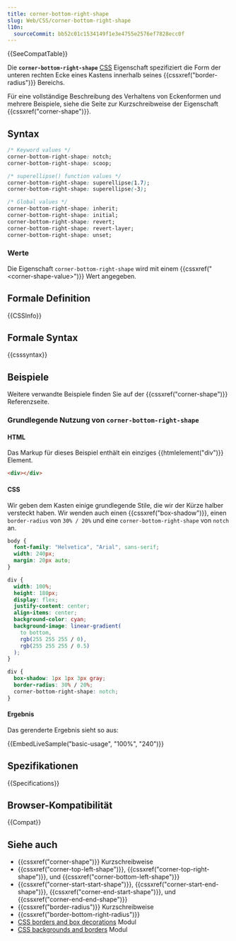 ```yaml
---
title: corner-bottom-right-shape
slug: Web/CSS/corner-bottom-right-shape
l10n:
  sourceCommit: bb52c01c1534149f1e3e4755e2576ef7828ecc0f
---
```


{{SeeCompatTable}}

Die **`corner-bottom-right-shape`** [CSS](/de/docs/Web/CSS) Eigenschaft spezifiziert die Form der unteren rechten Ecke eines Kastens innerhalb seines {{cssxref("border-radius")}} Bereichs.

Für eine vollständige Beschreibung des Verhaltens von Eckenformen und mehrere Beispiele, siehe die Seite zur Kurzschreibweise der Eigenschaft {{cssxref("corner-shape")}}.

## Syntax

```css
/* Keyword values */
corner-bottom-right-shape: notch;
corner-bottom-right-shape: scoop;

/* superellipse() function values */
corner-bottom-right-shape: superellipse(1.7);
corner-bottom-right-shape: superellipse(-3);

/* Global values */
corner-bottom-right-shape: inherit;
corner-bottom-right-shape: initial;
corner-bottom-right-shape: revert;
corner-bottom-right-shape: revert-layer;
corner-bottom-right-shape: unset;
```

### Werte

Die Eigenschaft `corner-bottom-right-shape` wird mit einem {{cssxref("&lt;corner-shape-value>")}} Wert angegeben.

## Formale Definition

{{CSSInfo}}

## Formale Syntax

{{csssyntax}}

## Beispiele

Weitere verwandte Beispiele finden Sie auf der {{cssxref("corner-shape")}} Referenzseite.

### Grundlegende Nutzung von `corner-bottom-right-shape`

#### HTML

Das Markup für dieses Beispiel enthält ein einziges {{htmlelement("div")}} Element.

```html live-sample___basic-usage
<div></div>
```

#### CSS

Wir geben dem Kasten einige grundlegende Stile, die wir der Kürze halber versteckt haben. Wir wenden auch einen {{cssxref("box-shadow")}}, einen `border-radius` von `30% / 20%` und eine `corner-bottom-right-shape` von `notch` an.

```css hidden live-sample___basic-usage
body {
  font-family: "Helvetica", "Arial", sans-serif;
  width: 240px;
  margin: 20px auto;
}

div {
  width: 100%;
  height: 180px;
  display: flex;
  justify-content: center;
  align-items: center;
  background-color: cyan;
  background-image: linear-gradient(
    to bottom,
    rgb(255 255 255 / 0),
    rgb(255 255 255 / 0.5)
  );
}
```

```css live-sample___basic-usage
div {
  box-shadow: 1px 1px 3px gray;
  border-radius: 30% / 20%;
  corner-bottom-right-shape: notch;
}
```

#### Ergebnis

Das gerenderte Ergebnis sieht so aus:

{{EmbedLiveSample("basic-usage", "100%", "240")}}

## Spezifikationen

{{Specifications}}

## Browser-Kompatibilität

{{Compat}}

## Siehe auch

- {{cssxref("corner-shape")}} Kurzschreibweise
- {{cssxref("corner-top-left-shape")}}, {{cssxref("corner-top-right-shape")}}, und {{cssxref("corner-bottom-left-shape")}}
- {{cssxref("corner-start-start-shape")}}, {{cssxref("corner-start-end-shape")}}, {{cssxref("corner-end-start-shape")}}, und {{cssxref("corner-end-end-shape")}}
- {{cssxref("border-radius")}} Kurzschreibweise
- {{cssxref("border-bottom-right-radius")}}
- [CSS borders and box decorations](/de/docs/Web/CSS/CSS_borders_and_box_decorations) Modul
- [CSS backgrounds and borders](/de/docs/Web/CSS/CSS_backgrounds_and_borders) Modul

